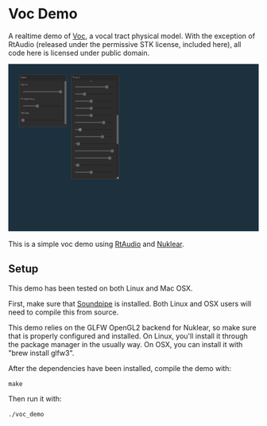 # Voc Demo

A realtime demo of [Voc](https://www.github.com/paulbatchelor/voc), a vocal 
tract physical model. 
With the exception of RtAudio (released under the permissive STK license, 
included here),
all code here is licensed under public domain.

![Screenshot of Voc Demo](voc_demo.png)

This is a simple voc demo using 
[RtAudio](https://github.com/thestk/rtaudio)
and 
[Nuklear](https://github.com/vurtun/nuklear).

## Setup

This demo has been tested on both Linux and Mac OSX. 

First, make sure that 
[Soundpipe](https://www.github.com/paulbatchelor/soundpipe) is installed.
Both Linux and OSX users will need to compile this from source.

This demo relies on the GLFW OpenGL2 backend for Nuklear, so make sure that
is properly configured and installed. On Linux, you'll install it through the
package manager in the usually way. On OSX, you can install it with 
"brew install glfw3".

After the dependencies have been installed, compile the demo with:

    make

Then run it with:

    ./voc_demo

